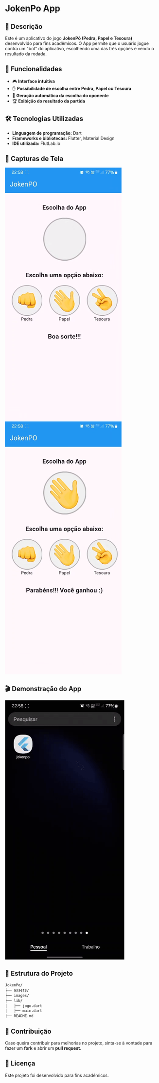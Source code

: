 # JokenPo App

## 📌 Descrição

Este é um aplicativo do jogo **JokenPô (Pedra, Papel e Tesoura)** desenvolvido para fins acadêmicos. O App permite que o usuário jogue contra um "bot" do aplicativo, escolhendo uma das três opções e vendo o resultado da rodada.

## 🎯 Funcionalidades

- 🎮 **Interface intuitiva**
- ✋ **Possibilidade de escolha entre Pedra, Papel ou Tesoura**
- 🤖 **Geração automática da escolha do oponente**
- 🏆 **Exibição do resultado da partida**

## 🛠️ Tecnologias Utilizadas

- **Linguagem de programação:** Dart
- **Frameworks e bibliotecas:** Flutter, Material Design
- **IDE utilizada:** FlutLab.io

## 📸 Capturas de Tela

![Tela Inicial](./assets/tela_inicial.png)
![Vitória](./assets/vitoria.png)

## 🎬 Demonstração do App

![Gif de Demonstração](./assets/demo.gif)

## 📂 Estrutura do Projeto

```bash
JokenPo/
├── assets/
├── images/
├── lib/
│   ├── jogo.dart
│   ├── main.dart
├── README.md
```

## 📌 Contribuição

Caso queira contribuir para melhorias no projeto, sinta-se à vontade para fazer um **fork** e abrir um **pull request**.

## 📄 Licença

Este projeto foi desenvolvido para fins acadêmicos.
